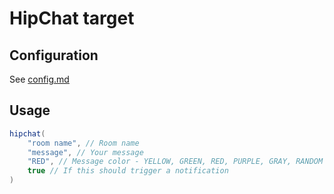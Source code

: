 # HipChat target

## Configuration

See [config.md](./config.md)

## Usage

```groovy
hipchat(
    "room name", // Room name
    "message", // Your message
    "RED", // Message color - YELLOW, GREEN, RED, PURPLE, GRAY, RANDOM
    true // If this should trigger a notification 
)
```